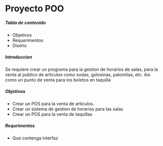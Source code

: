 # Proyecto POO

##### Tabla de contenido
* Objetivos
* Requerimentos
* Diseño

##### Introduccion
Se requiere crear un programa para la gestion de horarios de salas, para la venta al publico de articulos como sodas, golosinas, palomitas, etc. Asi como un punto de venta para los boletos en taquilla

##### Objetivos
* Crear un POS para la venta de articulos.
* Crear un sistema de gestion de horarios para las salas
* Crear un POS para la venta de taquillas

##### Requrimentos
* Que contenga interfaz
